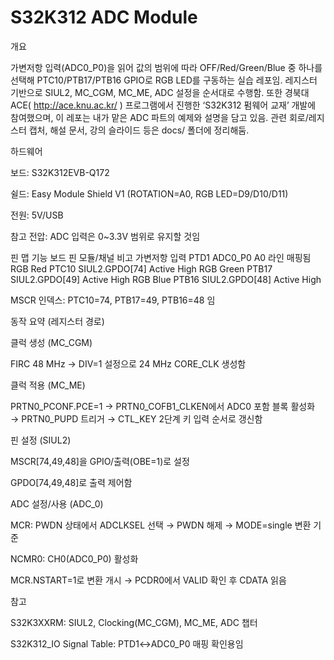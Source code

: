 # S32K312 ADC Module

개요

가변저항 입력(ADC0_P0)을 읽어 값의 범위에 따라 OFF/Red/Green/Blue 중 하나를 선택해 PTC10/PTB17/PTB16 GPIO로 RGB LED를 구동하는 실습 레포임. 레지스터 기반으로 SIUL2, MC_CGM, MC_ME, ADC 설정을 순서대로 수행함.
또한 경북대 ACE( http://ace.knu.ac.kr/
 ) 프로그램에서 진행한 ‘S32K312 펌웨어 교재’ 개발에 참여했으며, 이 레포는 내가 맡은 ADC 파트의 예제와 설명을 담고 있음. 관련 회로/레지스터 캡처, 해설 문서, 강의 슬라이드 등은 docs/ 폴더에 정리해둠.

하드웨어

보드: S32K312EVB-Q172

쉴드: Easy Module Shield V1 (ROTATION=A0, RGB LED=D9/D10/D11)

전원: 5V/USB

참고 전압: ADC 입력은 0~3.3V 범위로 유지할 것임

핀 맵
기능	보드 핀	모듈/채널	비고
가변저항 입력	PTD1	ADC0_P0	A0 라인 매핑됨
RGB Red	PTC10	SIUL2.GPDO[74]	Active High
RGB Green	PTB17	SIUL2.GPDO[49]	Active High
RGB Blue	PTB16	SIUL2.GPDO[48]	Active High

MSCR 인덱스: PTC10=74, PTB17=49, PTB16=48 임


동작 요약 (레지스터 경로)

클럭 생성 (MC_CGM)

FIRC 48 MHz → DIV=1 설정으로 24 MHz CORE_CLK 생성함

클럭 적용 (MC_ME)

PRTN0_PCONF.PCE=1 → PRTN0_COFB1_CLKEN에서 ADC0 포함 블록 활성화 → PRTN0_PUPD 트리거 → CTL_KEY 2단계 키 입력 순서로 갱신함

핀 설정 (SIUL2)

MSCR[74,49,48]을 GPIO/출력(OBE=1)로 설정

GPDO[74,49,48]로 출력 제어함

ADC 설정/사용 (ADC_0)

MCR: PWDN 상태에서 ADCLKSEL 선택 → PWDN 해제 → MODE=single 변환 기준

NCMR0: CH0(ADC0_P0) 활성화

MCR.NSTART=1로 변환 개시 → PCDR0에서 VALID 확인 후 CDATA 읽음

참고

S32K3XXRM: SIUL2, Clocking(MC_CGM), MC_ME, ADC 챕터

S32K312_IO Signal Table: PTD1↔ADC0_P0 매핑 확인용임